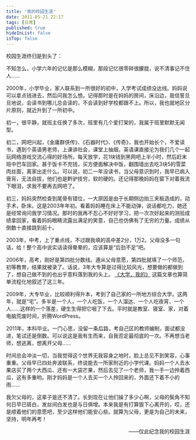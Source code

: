 ```yaml
---
title: '我的校园生涯'
date: 2011-05-21 22:17
tags: [日常]
published: true
hideInList: false
isTop: false
---
```


校园生涯终归是到头了：

不知怎么，小学六年的记忆是那么模糊，那段记忆很零碎很朦胧，说不清事记不住人……

2000年，小学毕业，家人联系到一所很好的初中，入学考试成绩没达线。妈妈说可以拿点钱进去，然后问我怎么想。记得那时是在妈妈的房间，床沿边，我信誓旦旦地说，会读书到哪儿总会读的，不会读到好学校都跟不上。所以，我也就地区分片原则，就近升到了一所初中。

初一，很平静，就班主任换了多次，班里有几个爱打架的，我属于班里默默无闻型。

初二，网吧兴起，《金庸群侠传》、《石器时代》、《传奇》，我也开始长个，不爱读书，遇到个英语男老师，上课讲社会，课堂上抽烟，英语课直接沦为我们几个一起玩网络游戏交流心得的好场所。每天放学，花1块钱到黑网吧上半小时，然后赶末班中巴车回家。甚于饭卡不充钱，买方便面解决中饭，翻围墙出去吃3块5的雪菜肉丝面，离家出走什么。可以说，初二一年没读书，当父母意识到时，我早已病入膏肓，无法自拔，他们也是黔驴技穷，软的硬的。还记得那晚妈妈在窗下对着我流下眼泪，求我不要再去网吧了。

<!--more-->

初三，妈妈突然检查到尾骨有错位，一大原因是由于长期侧边抬三夹板造成的，动手术，卧床。这是2003年年初。看着妈妈睡在床上不能动弹，说话都吃力，她还是经常询问我学习情况。那时的我再不忍心不好好学习，把一次次好起来的测验成绩拿回家，看着妈妈眼睛流露出满足的笑意，自己也仿佛有了无穷的力量。成绩从倒数十直接跳到前十。

2003年，中考，上了重点线，不过跟我填的高中差2分，1万2。父母没多一句话，给！整个高中说实话读得晕晕的，应该算是“后劲不足”吧。

2006年，高考，刚好是第四批分数线。遵从父母意愿，第四批就填了一个师范，初等教育，结果就被录了。话说，3年大专算是过得比较风光，想要做的都做到了，想自己做不到的也出乎意料落到我的头上。 [《大学，我的》](https://immmmm.com/my-college-record) 这篇文章也算简单流程化地叙述了这三年。

2009年，大专毕业，比较顺利得升本，考到了自己家的一所地方综合大学。这两年，就是“宅”。多半是一个人，一个人吃饭，一个人溜达、一个人吃夜宵、一个人……这样的一个落差，硬生生得把它咽了下去。平时就是教室、寝室、家，对着电脑荒废时间，折腾WordPress。

2011年，本科毕业。一门心思，没留一条后路，考自己区的教师编制，面试都没进，笔试还是倒数。可以说这是我有生而来，自我否定最彻底的一次。不再想当老师，想逃离，想离开父母……

时间总会冲淡一切，当我觉得这个世界无我容身之地时，脸上总见不到笑容，心事重重。父母早已四处奔波联系，终说能去一所家附近的小学代课。妈妈一个人去水果店买了两个大西瓜、还有一大袋芒果，然后去见了一个老师，我一手一边拎着西瓜，这有多重哟。刚才妈妈是一个人去买一个人拎回来的，外面还下着不小的雨……

我欠父母的，这辈子是还不清了。长到现在让他们操了多少心啊，父母的鬓角不知何日早已斑白，发丝间白发也是与日俱增。本来我是有打算狠下心离开的，哎，还是顺着他们的意愿吧，至少这样他们能安心些。就算为父母，更是为自己的未来，坚持，明年再考！

<p style="text-align: right;">——仅此纪念我的校园生涯</p>

